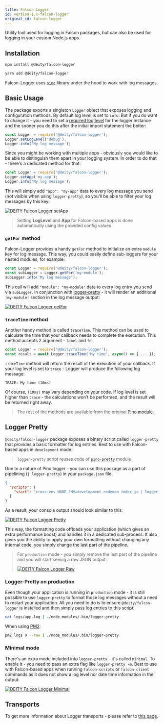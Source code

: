 ```yaml
---
title: Falcon Logger
id: version-1.x-falcon-logger
original_id: falcon-logger
---
```


Utility tool used for logging in Falcon packages, but can also be used for logging in your custom Node.js apps.

## Installation

<!--DOCUSAURUS_CODE_TABS-->
<!--npm-->

```bash
npm install @deity/falcon-logger
```

<!--yarn-->

```bash
yarn add @deity/falcon-logger
```
<!--END_DOCUSAURUS_CODE_TABS-->

Falcon-Logger uses [`pino`](http://getpino.io/) library under the hood to work with log messages.

## Basic Usage

The package exports a singleton `Logger` object that exposes logging and configuration methods. By default log level is set to `info`.
But if you do want to change it - you need to set a [required log level](http://getpino.io/#/docs/api?id=level-string)
for the logger instance and the sooner you do this after the initial import statement the better:

```javascript
const Logger = require('@deity/falcon-logger');
Logger.setLogLevel('debug');
Logger.info('My log message');
```

Since you might be working with multiple apps - obviously you would like to be able to distinguish them apart in your
logging system. In order to do that - there's a dedicated method for that:

```javascript
const Logger = require('@deity/falcon-logger');
Logger.setApp('my-app');
Logger.info('My log message');
```

This will simply add `"app": "my-app"` data to every log message you send (not visible when using `logger-pretty`),
so you'll be able to filter your log messages by this key:

[![DEITY Falcon Logger setApp](assets/logger-setapp.png)](assets/logger-setapp.png)

> Setting **LogLevel** and **App** for Falcon-based apps is done automatically using the provided config values

### `getFor` method

Falcon-Logger provides a handy `getFor` method to initialize an extra `module` key for log message. This way, you could easily
define sub-loggers for your nested modules, for example:

```javascript
const Logger = require('@deity/falcon-logger');
const subLogger = Logger.getFor('my-module');
subLogger.info('My log message');
```

This call will add `"module": "my-module"` data to every log entry you send via `subLogger`. In conjunction with
[logger-pretty](#logger-pretty) - it will render an additional `[my-module]` section in the log message output:

[![DEITY Falcon Logger getFor](assets/logger-getfor.png)](assets/logger-getfor.png)

### `traceTime` method

Another handy method is called `traceTime`. This method can be used to calculate the time that your callback needs to complete the execution.
This method accepts 2 argument - `label` and `fn`:

```javascript
const Logger = require('@deity/falcon-logger');
const result = await Logger.traceTime('My time', async() => { ... });
```

`traceTime` method will return the result of the execution of your callback. If your log level is set to `trace` -
Logger will produce the following log message:

```text
TRACE: My time (10ms)
```

Of course, `(10ms)` may vary depending on your code. If log level is set higher than `trace` - the calculations won't be performed, and the result will be returned right away.

> The rest of the methods are available from the original [Pino module](http://getpino.io/#/docs/api).

## Logger Pretty

`@deity/falcon-logger` package exposes a binary script called `logger-pretty` that provides a basic formatter for log entries.
Best to use with Falcon-based apps in `development` mode.

> `logger-pretty` script reuses code of [`pino-pretty`](https://github.com/pinojs/pino-pretty/) module

Due to a nature of Pino logger - you can use this package as a part of pipelining (`| logger-pretty`) in your `package.json` file:

```json
{
  "scripts": {
    "start": "cross-env NODE_ENV=development nodemon index.js | logger-pretty",
  }
}
```

As a result, your console output should look similar to this:

[![DEITY Falcon Logger Pretty](assets/logger-pretty.png)](assets/logger-pretty.png)

This way, the formatting code offloads your application (which gives an extra performance boost) and handles it in a dedicated sub-process.
It also gives you the ability to apply your own formatting without changing any internal code, you simply change the last part of the pipeline.

> For `production` mode - you simply remove the last part of the pipeline and you will start seeing a raw JSON output:
>
> [![DEITY Falcon Logger Raw](assets/logger-production.png)](assets/logger-production.png)

### Logger-Pretty on production

Even though your application is running in `production` mode - it is still possible to use `logger-pretty` to format those log messages
without a need to restart your application. All you need to do is to ensure `@deity/falcon-logger` is installed
and then simply pass log entries to this script:

```bash
cat logs/app.log | ./node_modules/.bin/logger-pretty
```

When using [PM2](http://pm2.keymetrics.io/):

```bash
pm2 logs 0 --raw | ./node_modules/.bin/logger-pretty
```

### Minimal mode

There's an extra mode included into `logger-pretty` - it's called `minimal`. To enable it - you need to pass an extra flag
like `logger-pretty -m`. Best to use with Falcon-based apps when running `falcon-scripts` or `falcon-client` commands
as it does not show a log level nor date time information in the output:

[![DEITY Falcon Logger Minimal](assets/logger-minimal.png)](assets/logger-minimal.png)

## Transports

To get more information about Logger transports - please refer to [this page](http://getpino.io/#/docs/transports?id=known-transports).
